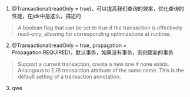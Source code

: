 1. @Transactional(readOnly = true)，可以提高我们查询的效率，优化查询的性能，在jdk中是这么，描述的 
> A boolean flag that can be set to true if the transaction is effectively read-only, allowing for corresponding optimizations at runtime.

2. @Transactional(readOnly = true, propagation = Propagation.REQUIRED)，默认事务，如果没有事务，则创建新的事务
> Support a current transaction, create a new one if none exists. Analogous to EJB transaction attribute of the same name.
This is the default setting of a transaction annotation.
3. qwe 
